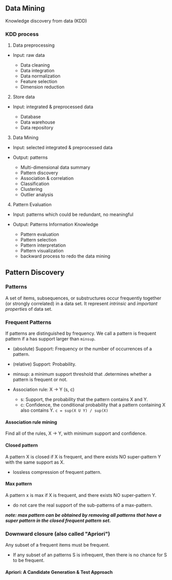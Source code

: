 ## Data Mining
Knowledge discovery from data (KDD) 

### KDD process
1. Data preprocessing  
  * Input: raw data

    * Data cleaning
    * Data integration
    * Data normalization
    * Feature selection
    * Dimension reduction

2. Store data
  * Input: integrated & preprocessed data

    * Database
    * Data warehouse
    * Data repository

3. Data Mining  
  * Input: selected integrated & preprocessed data
  * Output: patterns

    * Multi-dimensional data summary
    * Pattern discovery
    * Association & correlation
    * Classification
    * Clustering
    * Outlier analysis

4. Pattern Evaluation  
  * Input: patterns which could be redundant, no meaningful
  * Output: Patterns Information Knowledge

    * Pattern evaluation
    * Pattern selection
    * Pattern interpretation
    * Pattern visualization
    * backward process to redo the data mining  


## Pattern Discovery
### Patterns
A set of items, subsequences, or substructures occur frequently together (or strongly correlated) in a data set. It represent *intrinsic* and *important properties* of data set.

### Frequent Patterns
If patterns are distinguished by frequency. We call a pattern is frequent pattern if a has support larger than `minsup`.

* (absolute) Support: Frequency or the number of occurrences of a pattern.
* (relative) Support: Probability.

* minsup: a minimum support threshold that .determines whether a pattern is frequent or not.
* Association rule: X -> Y (s, c)
  * s: Support, the probability that the pattern contains X and Y.
  * c: Confidence, the conditional probability that a pattern containing X also contains Y. `c = sup(X U Y) / sup(X)`

#### Association rule mining
Find all of the rules, X -> Y, with minimum support and confidence.

#### Closed pattern
A pattern X is closed if X is frequent, and there exists NO super-pattern Y with the same support as X.

* lossless compression of frequent pattern.

#### Max pattern
A pattern x is max if X is frequent, and there exists NO super-pattern Y.

* do not care the real support of the sub-patterns of a max-pattern.

***note: max pattern can be obtained by removing all patterns that have a super pattern in the closed frequent pattern set.***

### Downward closure (also called "Apriori")
Any subset of a frequent items must be frequent.

* If any subset of an patterns S is infrequent, then there is no chance for S to be frequent.

#### Apriori: A Candidate Generation & Test Approach
